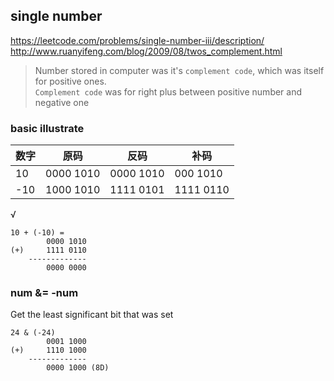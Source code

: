 ## single number ###
<https://leetcode.com/problems/single-number-iii/description/>
<http://www.ruanyifeng.com/blog/2009/08/twos_complement.html>
> Number stored in computer was it's `complement code`, which was itself for positive ones.<br>
> `Complement code` was for right plus between positive number and negative one


### basic illustrate
数字 | 原码 | 反码 | 补码
--- | --- | --- | ---
10 | 0000 1010 | 0000 1010 | 000 1010
-10 | 1000 1010 | 1111 0101 | 1111 0110

&radic;

```
10 + (-10) =
        0000 1010
(+)     1111 0110
    -------------
        0000 0000
```

### num &= -num
Get the least significant bit that was set

```
24 & (-24)
        0001 1000
(+)     1110 1000
    -------------
        0000 1000 (8D)      
```